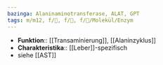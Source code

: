 ```yaml
---
bazinga: Alaninaminotransferase, ALAT, GPT
tags: m/m12, f/🧪, f/🥼, f/🧪/Molekül/Enzym
---
```

- **Funktion**:: [[Transaminierung]], [[Alaninzyklus]]
- **Charakteristika**:: [[Leber]]-spezifisch
- siehe [[AST]]